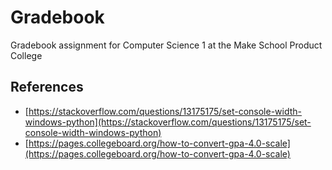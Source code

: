 # Gradebook
Gradebook assignment for Computer Science 1 at the Make School
Product College

## References
- [https://stackoverflow.com/questions/13175175/set-console-width-windows-python](https://stackoverflow.com/questions/13175175/set-console-width-windows-python)
- [https://pages.collegeboard.org/how-to-convert-gpa-4.0-scale](https://pages.collegeboard.org/how-to-convert-gpa-4.0-scale)
